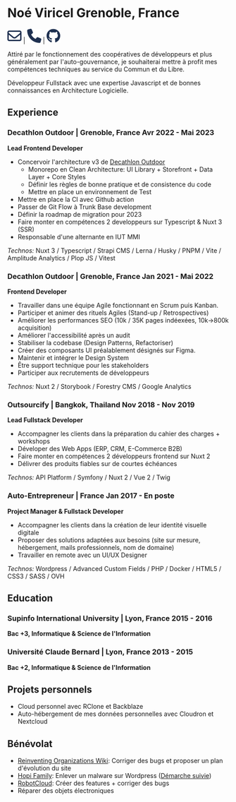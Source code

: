 # Noé Viricel <location id="main-location">Grenoble, France</location>

<span class="info">[![Mail](assets/envelope-regular.svg)](mailto:noe.viricel@wazo-lab.io) |
[![ Téléphone](assets/phone-solid.svg)](tel:+33749373412) |
[![Github](assets/github.svg)](https://github.com/wazolab)</span>

Attiré par le fonctionnement des coopératives de développeurs et plus généralement par l'auto-gouvernance, je souhaiterai mettre à profit mes compétences techniques au service du Commun et du Libre.

Développeur Fullstack avec une expertise Javascript et de bonnes connaissances en Architecture Logicielle.

## Experience
### Decathlon Outdoor | <location>Grenoble, France</location> <time>Avr 2022 - Mai 2023</time>
**Lead Frontend Developer**
- Concervoir l'architecture v3 de [Decathlon Outdoor](https://decathlon-outdoor.com)
    - Monorepo en Clean Architecture: UI Library + Storefront + Data Layer + Core Styles
    - Définir les règles de bonne pratique et de consistence du code
    - Mettre en place un environnement de Test
- Mettre en place la CI avec Github action
- Passer de Git Flow à Trunk Base development
- Définir la roadmap de migration pour 2023
- Faire monter en compétences 2 developpeurs sur Typescript & Nuxt 3 (SSR)
- Responsable d'une alternante en IUT MMI

_Technos:_ Nuxt 3 / Typescript / Strapi CMS / Lerna / Husky / PNPM / Vite / Amplitude Analytics / Plop JS / Vitest

### Decathlon Outdoor | <location>Grenoble, France</location> <time>Jan 2021 - Mai 2022</time>
**Frontend Developer**
- Travailler dans une équipe Agile fonctionnant en Scrum puis Kanban.
- Participer et animer des rituels Agiles (Stand-up / Retrospectives)
- Améliorer les performances SEO (10k / 35K pages indéexées, 10k->800k acquisition)
- Améliorer l'accessibilité après un audit
- Stabiliser la codebase (Design Patterns, Refactoriser)
- Créer des composants UI préalablement désignés sur Figma.
- Maintenir et intégrer le Design System
- Être support technique pour les stakeholders
- Participer aux recrutements de développeurs

_Technos:_ Nuxt 2 / Storybook / Forestry CMS / Google Analytics

### Outsourcify | <location>Bangkok, Thailand</location> <time>Nov 2018 - Nov 2019</time>
**Lead Fullstack Developer**
- Accompagner les clients dans la préparation du cahier des charges + workshops
- Déveloper des Web Apps (ERP, CRM, E-Commerce B2B)
- Faire monter en compétences 2 développeurs frontend sur Nuxt 2
- Délivrer des produits fiables sur de courtes échéances

_Technos:_ API Platform / Symfony / Nuxt 2 / Vue 2 / Twig

### Auto-Entrepreneur | <location>France</location> <time>Jan 2017 - En poste</time>
**Project Manager & Fullstack Developer**
- Accompagner les clients dans la création de leur identité visuelle digitale
- Proposer des solutions adaptées aux besoins (site sur mesure, hébergement, mails professionnels, nom de domaine)
- Travailler en remote avec un UI/UX Designer

_Technos:_ Wordpress / Advanced Custom Fields / PHP / Docker / HTML5 / CSS3 / SASS / OVH

## Education

### Supinfo International University | <location>Lyon, France</location> <time>2015 - 2016</time>
**Bac +3, Informatique & Science de l'Information**

### Université Claude Bernard | <location>Lyon, France</location> <time>2013 - 2015</time>
**Bac +2, Informatique & Science de l'Information**

## Projets personnels
- Cloud personnel avec RClone et Backblaze
- Auto-hébergement de mes données personnelles avec Cloudron et Nextcloud

## Bénévolat
- [Reinventing Organizations Wiki](https://reinventingorganizationswiki.com/en/): Corriger des bugs et proposer un plan d'évolution du site
- [Hopi Family](https://www.facebook.com/Family.Hopi): Enlever un malware sur Wordpress ([Démarche suivie](https://wazolab.notion.site/WP-Malware-4d35f24af2fc4f8193688df47b71fd58))
- [RobotCloud](https://github.com/robot-cloud): Créer des features + corriger des bugs
- Réparer des objets électroniques

<link rel="stylesheet" type="text/css" href="index.css">